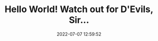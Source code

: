 ---
title: "Hello World! Watch out for D'Evils, Sir..."
header:
  video:
    id: txZVJ24UVUs
    provider: youtube
categories:
  - Layout
  - Uncategorized
tags:
  - video
  - layout
date: 2022-07-07 12:59:52
---